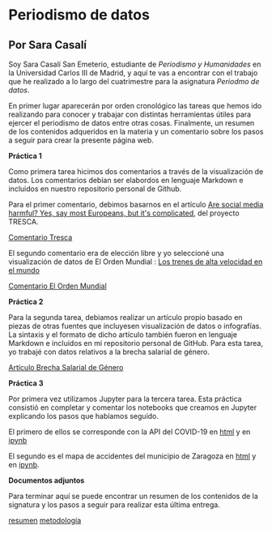 # Periodismo de datos
## Por Sara Casalí
Soy Sara Casalí San Emeterio, estudiante de *Periodismo y Humanidades* en la Universidad Carlos III de Madrid, y aquí te vas a encontrar con el trabajo que he realizado a lo largo del cuatrimestre para la asignatura *Periodmo de datos*. 

En primer lugar aparecerán por orden cronológico las tareas que hemos ido realizando para conocer y trabajar con distintas herramientas útiles para ejercer el periodismo de datos entre otras cosas. Finalmente, un resumen de los contenidos adqueridos en la materia y un comentario sobre los pasos a seguir para crear la presente página web.

**Práctica 1**

Como primera tarea hicimos dos comentarios a través de la visualización de datos. Los comentarios debían ser elabordos en lenguaje Markdown e incluidos en nuestro repositorio personal de Github. 

Para el primer comentario, debimos basarnos en el artículo [Are social media harmful? Yes, say most Europeans, but it's complicated](https://trescaproject.eu/2021/10/07/are-social-media-harmful-yes-say-most-europeans-but-its-complicated/), del proyecto TRESCA.

[Comentario Tresca](https://github.com/Pontedatos/saracasali/blob/main/practica-1-tresca.md)

El segundo comentario era de elección libre y yo seleccioné una visualización de datos de El Orden Mundial : [Los trenes de alta velocidad en el mundo](https://elordenmundial.com/mapas-y-graficos/paises-trenes-alta-velocidad/)

[Comentario El Orden Mundial](https://github.com/Pontedatos/saracasali/blob/main/practica-1-libre.md)

**Práctica 2**

Para la segunda tarea, debiamos realizar un artículo propio basado en piezas de otras fuentes que incluyesen visualización de datos o infografías. La sintaxis y el formato de dicho artículo también fueron en lenguaje Markdown e incluidos en mi repositorio personal de GitHub. Para esta tarea, yo trabajé con datos relativos a la brecha salarial de género.

[Artículo Brecha Salarial de Género](https://github.com/Pontedatos/saracasali/blob/main/practica-2.md)

**Práctica 3**

Por primera vez utilizamos Jupyter para la tercera tarea. Esta práctica consistió en completar y comentar los notebooks que creamos en Jupyter explicando los pasos que habíamos seguido. 

El primero de ellos se corresponde con la API del COVID-19 en [html](https://github.com/Pontedatos/saracasali/blob/main/practica3-python-api-covid19-pandas.html) y en [ipynb](https://github.com/Pontedatos/saracasali/blob/main/practica3-python-api-covid19-pandas.ipynb) 

El segundo es el mapa de accidentes del municipio de Zaragoza en [html](https://github.com/Pontedatos/saracasali/blob/main/practica3-api-pandas-folium.html) y en [ipynb](https://github.com/Pontedatos/saracasali/blob/main/practica3-api-pandas-folium.ipynb).

**Documentos adjuntos**

Para terminar aquí se puede encontrar un resumen de los contenidos de la signatura y los pasos a seguir para realizar esta última entrega.

[resumen](https://github.com/Pontedatos/saracasali/blob/main/resumen-contenidos-datos.md)
[metodología](https://github.com/Pontedatos/saracasali/blob/main/metodolog%C3%ADa-trabajo-final.md)

